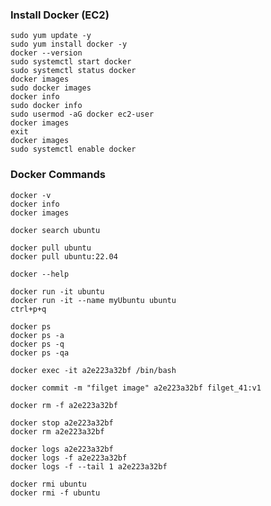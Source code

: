### Install Docker (EC2)
```
sudo yum update -y
sudo yum install docker -y
docker --version
sudo systemctl start docker
sudo systemctl status docker
docker images
sudo docker images
docker info
sudo docker info
sudo usermod -aG docker ec2-user
docker images
exit
docker images
sudo systemctl enable docker
```

### Docker Commands
```
docker -v
docker info
docker images
```
```
docker search ubuntu
```
```
docker pull ubuntu
docker pull ubuntu:22.04
```
```
docker --help
```
```
docker run -it ubuntu
docker run -it --name myUbuntu ubuntu
ctrl+p+q
```
```
docker ps
docker ps -a
docker ps -q
docker ps -qa
```
```
docker exec -it a2e223a32bf /bin/bash
```
```
docker commit -m "filget image" a2e223a32bf filget_41:v1
```
```
docker rm -f a2e223a32bf
```
```
docker stop a2e223a32bf
docker rm a2e223a32bf
```
```
docker logs a2e223a32bf
docker logs -f a2e223a32bf
docker logs -f --tail 1 a2e223a32bf
```
```
docker rmi ubuntu
docker rmi -f ubuntu
```